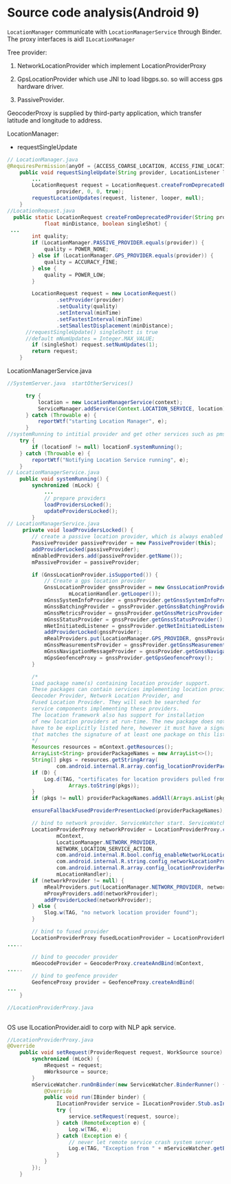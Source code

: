 # Source code analysis(Android 9)

```LocationManager``` communicate with ```LocationManagerService``` through Binder. The proxy interfaces is aidl ```ILocationManager```

Tree provider:

1. NetworkLocationProvider which implement LocationProviderProxy

2. GpsLocationProvider which use JNI to load libgps.so. so will access gps hardware driver.

3. PassiveProvider.



GeocoderProxy is supplied by third-party application, which transfer latitude and longitude to address. 



LocationManager:

+ requestSingleUpdate

  

```java
// LocationManager.java
@RequiresPermission(anyOf = {ACCESS_COARSE_LOCATION, ACCESS_FINE_LOCATION})
    public void requestSingleUpdate(String provider, LocationListener listener, Looper looper) {
        ...
        LocationRequest request = LocationRequest.createFromDeprecatedProvider(
                provider, 0, 0, true);
        requestLocationUpdates(request, listener, looper, null);
    }
//LocationRequest.java
  public static LocationRequest createFromDeprecatedProvider(String provider, long minTime,
            float minDistance, boolean singleShot) {
 ...
        int quality;
        if (LocationManager.PASSIVE_PROVIDER.equals(provider)) {
            quality = POWER_NONE;
        } else if (LocationManager.GPS_PROVIDER.equals(provider)) {
            quality = ACCURACY_FINE;
        } else {
            quality = POWER_LOW;
        }

        LocationRequest request = new LocationRequest()
                .setProvider(provider)
                .setQuality(quality)
                .setInterval(minTime)
                .setFastestInterval(minTime)
                .setSmallestDisplacement(minDistance);
      //requestSingleUpdate() singleShott is true
      //default mNumUpdates = Integer.MAX_VALUE;
        if (singleShot) request.setNumUpdates(1);
        return request;
    }
```

  

LocationManagerService.java

```java
//SystemServer.java  startOtherServices()

      try {
          location = new LocationManagerService(context);
          ServiceManager.addService(Context.LOCATION_SERVICE, location);
      } catch (Throwable e) {
          reportWtf("starting Location Manager", e);
      }
//systemRunning to intitial provider and get other services such as pms, ams
 	try {
        if (locationF != null) locationF.systemRunning();
    } catch (Throwable e) {
        reportWtf("Notifying Location Service running", e);
    }
// LocationManagerService.java
    public void systemRunning() {
        synchronized (mLock) {
            ...
            // prepare providers
            loadProvidersLocked();
            updateProvidersLocked();
        }
// LocationManagerService.java
     private void loadProvidersLocked() {
        // create a passive location provider, which is always enabled
        PassiveProvider passiveProvider = new PassiveProvider(this);
        addProviderLocked(passiveProvider);
        mEnabledProviders.add(passiveProvider.getName());
        mPassiveProvider = passiveProvider;

        if (GnssLocationProvider.isSupported()) {
            // Create a gps location provider
            GnssLocationProvider gnssProvider = new GnssLocationProvider(mContext, this,
                    mLocationHandler.getLooper());
            mGnssSystemInfoProvider = gnssProvider.getGnssSystemInfoProvider();
            mGnssBatchingProvider = gnssProvider.getGnssBatchingProvider();
            mGnssMetricsProvider = gnssProvider.getGnssMetricsProvider();
            mGnssStatusProvider = gnssProvider.getGnssStatusProvider();
            mNetInitiatedListener = gnssProvider.getNetInitiatedListener();
            addProviderLocked(gnssProvider);
            mRealProviders.put(LocationManager.GPS_PROVIDER, gnssProvider);
            mGnssMeasurementsProvider = gnssProvider.getGnssMeasurementsProvider();
            mGnssNavigationMessageProvider = gnssProvider.getGnssNavigationMessageProvider();
            mGpsGeofenceProxy = gnssProvider.getGpsGeofenceProxy();
        }

        /*
        Load package name(s) containing location provider support.
        These packages can contain services implementing location providers:
        Geocoder Provider, Network Location Provider, and
        Fused Location Provider. They will each be searched for
        service components implementing these providers.
        The location framework also has support for installation
        of new location providers at run-time. The new package does not
        have to be explicitly listed here, however it must have a signature
        that matches the signature of at least one package on this list.
        */
        Resources resources = mContext.getResources();
        ArrayList<String> providerPackageNames = new ArrayList<>();
        String[] pkgs = resources.getStringArray(
                com.android.internal.R.array.config_locationProviderPackageNames);
        if (D) {
            Log.d(TAG, "certificates for location providers pulled from: " +
                    Arrays.toString(pkgs));
        }
        if (pkgs != null) providerPackageNames.addAll(Arrays.asList(pkgs));

        ensureFallbackFusedProviderPresentLocked(providerPackageNames);

        // bind to network provider. ServiceWatcher start. ServiceWatcher implement ServiceConnection
        LocationProviderProxy networkProvider = LocationProviderProxy.createAndBind(
                mContext,
                LocationManager.NETWORK_PROVIDER,
                NETWORK_LOCATION_SERVICE_ACTION,
                com.android.internal.R.bool.config_enableNetworkLocationOverlay,
                com.android.internal.R.string.config_networkLocationProviderPackageName,
                com.android.internal.R.array.config_locationProviderPackageNames,
                mLocationHandler);
        if (networkProvider != null) {
            mRealProviders.put(LocationManager.NETWORK_PROVIDER, networkProvider);
            mProxyProviders.add(networkProvider);
            addProviderLocked(networkProvider);
        } else {
            Slog.w(TAG, "no network location provider found");
        }

        // bind to fused provider
        LocationProviderProxy fusedLocationProvider = LocationProviderProxy.createAndBind(
.....

        // bind to geocoder provider
        mGeocodeProvider = GeocoderProxy.createAndBind(mContext,
.....
        // bind to geofence provider
        GeofenceProxy provider = GeofenceProxy.createAndBind(
...
    }

//LocationProviderProxy.java
    
```



OS use ILocationProvider.aidl to corp with NLP apk service.

```java
//LocationProviderProxy.java  
@Override
    public void setRequest(ProviderRequest request, WorkSource source) {
        synchronized (mLock) {
            mRequest = request;
            mWorksource = source;
        }
        mServiceWatcher.runOnBinder(new ServiceWatcher.BinderRunner() {
            @Override
            public void run(IBinder binder) {
                ILocationProvider service = ILocationProvider.Stub.asInterface(binder);
                try {
                    service.setRequest(request, source);
                } catch (RemoteException e) {
                    Log.w(TAG, e);
                } catch (Exception e) {
                    // never let remote service crash system server
                    Log.e(TAG, "Exception from " + mServiceWatcher.getBestPackageName(), e);
                }
            }
        });
    }
```





